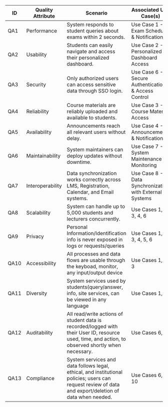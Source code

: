 | ID   | Quality Attribute         | Scenario                                                                 | Associated Use Case(s)                                     |
|------|---------------------------|-------------------------------------------------------------------------|------------------------------------------------------------|
| QA1  | Performance               | System responds to student queries about exams within 2 seconds.       | Use Case 1 - Exam Schedule & Notifications                |
| QA2  | Usability                 | Students can easily navigate and access their personalized dashboard.  | Use Case 2 - Personalized Dashboard Access                |
| QA3  | Security                  | Only authorized users can access sensitive data through SSO login.     | Use Case 6 - Secure Authentication & Access Control      |
| QA4  | Reliability               | Course materials are reliably uploaded and available to students.      | Use Case 3 - Course Material Access                       |
| QA5  | Availability              | Announcements reach all relevant users without delay.                  | Use Case 4 - Announcements & Notifications                |
| QA6  | Maintainability           | System maintainers can deploy updates without downtime.                | Use Case 7 - System Maintenance & Monitoring             |
| QA7  | Interoperability          | Data synchronization works correctly across LMS, Registration, Calendar, and Email systems. | Use Case 8 - Data Synchronization with External Systems |
| QA8  | Scalability               | System can handle up to 5,000 students and lecturers concurrently. | Use Cases 1, 2, 3, 4, 6                                     |
| QA9  | Privacy                   | Personal Information/Identification info is never exposed in logs or requests/queries | Use Cases 1, 2, 3, 4, 5, 6              |
| QA10 | Accessibility             | All processes and data flows are usable through the keyboad, monitor, any input/output device | Use Cases 1, 2, 3              |
| QA11 | Diversity                 | System services used by students(query/answer, info, site services, can be viewed in any language | Use Cases 1, 2              |
| QA12 | Auditability              | All read/write actions of student data is recorded/logged with their User ID, resource used, time, and action, to observed shortly when necessary. | Use Cases 6, 7   |
| QA13 | Compliance                 | System services and data follows legal, ethical, and institutional policies; users can request review of data and export/deletion of data when needed. | Use Cases 6, 7, 10              |
